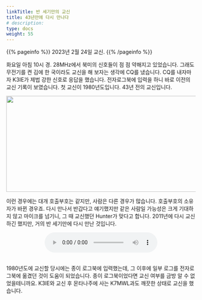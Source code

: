 ```yaml
---
linkTitle: 반 세기만의 교신
title: 43년만에 다시 만나다
# description:
type: docs
weight: 55
---
```


{{% pageinfo %}}
2023년 2월 24일 교신.
{{% /pageinfo %}}

화요일 아침 10시 경. 28MHz에서 북미의 신호들이 점 점 약해지고 있었습니다. 그래도 무전기를 켠 김에 한 국이라도 교신을 해 보자는 생각에 CQ를 냈습니다. CQ를 내자마자 K3IE가 제법 강한 신호로 응답을 했습니다. 전자로그북에 입력을 하니 바로 이전의 교신 기록이 보였습니다. 첫 교신이 1980년도입니다. 43년 전의 교신입니다.

<img src="/recording/img/k3ie.png" style="width:850px;height:256"><br> 

이런 경우에는 대개 호출부호는 같지만, 사람은 다른 경우가 많습니다. 호출부호의 소유자가 바뀐 경우죠. 다시 만나서 반갑다고 얘기했지만 같은 사람일 가능성은 크게 기대하지 않고 마이크를 넘기니, 그 때 교신했던 Hunter가 맞다고 합니다. 2011년에 다시 교신하긴 했지만, 거의 반 세기만에 다시 만난 것입니다.

<center><audio src="https://blog.kakaocdn.net/dn/cyCwio/btrZ8NgGm9i/mzPC9qS7dCKTY0kW5HBCKK/tfile.mp3" controls="controls"></audio></center><br>

1980년도에 교신할 당시에는 종이 로그북에 입력했는데, 그 이후에 일부 로그를 전자로그북에 옮겼던 것이 도움이 되었습니다. 종이 로그북이었다면 교신 여부를 금방 알 수 없었을테니까요. K3IE와 교신 후 몬타나주에 사는 K7MWL과도 깨끗한 상태로 교신을 했습니다.
<br>